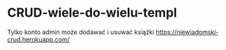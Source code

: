 # CRUD-wiele-do-wielu-templ
Tylko konto admin może dodawać i usuwać książki
https://niewiadomski-crud.herokuapp.com/
